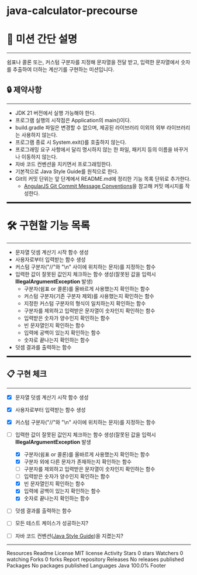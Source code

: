 # java-calculator-precourse

# 🚀 미션 간단 설명

---
쉼표나 콜론 또는, 커스텀 구분자를 지정해 문자열을 전달 받고, 입력한 문자열에서 숫자를 추출하여 더하는 계산기를 구현하는 미션입니다.

## 🔒 제약사항

---
- JDK 21 버전에서 실행 가능해야 한다.
- 프로그램 실행의 시작점은 Application의 main()이다.
- build.gradle 파일은 변경할 수 없으며, 제공된 라이브러리 이외의 외부 라이브러리는 사용하지 않는다.
- 프로그램 종료 시 System.exit()를 호출하지 않는다.
- 프로그래밍 요구 사항에서 달리 명시하지 않는 한 파일, 패키지 등의 이름을 바꾸거나 이동하지 않는다.
- 자바 코드 컨벤션을 지키면서 프로그래밍한다.
- 기본적으로 Java Style Guide를 원칙으로 한다.
- Git의 커밋 단위는 앞 단계에서 README.md에 정리한 기능 목록 단위로 추가한다.
  - [AngularJS Git Commit Message Conventions]()을 참고해 커밋 메시지를 작성한다.

<hr style="height: 4px; border: none;"/>

# 🛠 구현할 기능 목록

---

- 문자열 덧셈 계산기 시작 함수 생성
- 사용자로부터 입력받는 함수 생성
- 커스텀 구분자("//"와 "\n" 사이에 위치하는 문자)를 지정하는 함수
- 입력한 값이 잘못된 값인지 체크하는 함수 생성(잘못된 값을 입력시 **IllegalArgumentException** 발생)
    - 구분자(쉼표 or 콜론)를 올바르게 사용했는지 확인하는 함수
    - 커스텀 구분자(기존 구분자 제외)를 사용했는지 확인하는 함수
    - 지정한 커스텀 구분자의 형식이 일치하는지 확인하는 함수
    - 구분자를 제외하고 입력받은 문자열이 숫자인지 확인하는 함수
    - 입력받은 숫자가 양수인지 확인하는 함수
    - 빈 문자열인지 확인하는 함수
    - 입력에 공백이 있는지 확인하는 함수
    - 숫자로 끝나는지 확인하는 함수
- 덧셈 결과를 출력하는 함수

<hr style="height: 4px; border: none;"/>

## 📋 구현 체크
***

- [x] 문자열 덧셈 계산기 시작 함수 생성
- [x] 사용자로부터 입력받는 함수 생성
- [x] 커스텀 구분자("//"와 "\n" 사이에 위치하는 문자)를 지정하는 함수
- [ ] 입력한 값이 잘못된 값인지 체크하는 함수 생성(잘못된 값을 입력시 **IllegalArgumentException** 발생
    - [x] 구분자(쉼표 or 콜론)를 올바르게 사용했는지 확인하는 함수
    - [x] 구분자 외에 다른 문자가 존재하는지 확인하는 함수
    - [ ] 구분자를 제외하고 입력받은 문자열이 숫자인지 확인하는 함수
    - [ ] 입력받은 숫자가 양수인지 확인하는 함수
    - [x] 빈 문자열인지 확인하는 함수
    - [x] 입력에 공백이 있는지 확인하는 함수
    - [x] 숫자로 끝나는지 확인하는 함수
- [ ] 덧셈 결과를 출력하는 함수


- [ ] 모든 테스트 케이스가 성공하는지?
- [ ] 자바 코드 컨벤션([Java Style Guide]())을 지켰는지?
---

Resources
Readme
License
MIT license
Activity
Stars
0 stars
Watchers
0 watching
Forks
0 forks
Report repository
Releases
No releases published
Packages
No packages published
Languages
Java
100.0%
Footer
